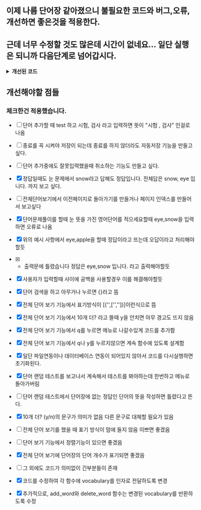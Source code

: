 ## 이제 나름 단어장 같아졌으니 불필요한 코드와 버그,오류,개선하면 좋은것을 적용한다.
## 근데 너무 수정할 것도 많은데 시간이 없네요... 일단 실행은 되니까 다음단계로 넘어갑시다.

<details>
<summary><b>개선된 코드</b></summary>

```python

import pickle
import random

def load_data():
    try:
        with open("vocabulary.pkl", "rb") as file:
            return pickle.load(file)
    except (FileNotFoundError, EOFError):
        return {}

def save_data(vocabulary):
    with open("vocabulary.pkl", "wb") as file:
        pickle.dump(vocabulary, file)

def add_word(vocabulary):
    word = input("추가할 단어를 입력하세요: ").strip()
    meaning = input(f"{word}의 뜻을 입력하세요: ").strip()

    word = word.lower()

    if word in vocabulary:
        if meaning not in vocabulary[word]:
            vocabulary[word].append(meaning)
        else:
            print(f"'{meaning}' 은 중복되는 뜻이에요.")
    else:
        vocabulary[word] = [meaning]

    return vocabulary

def delete_word(vocabulary):
    word = input("삭제할 단어를 입력하세요: ").strip()
    meaning = input(f"{word}의 뜻을 삭제하려면 뜻을 입력하세요 (전체 삭제는 그냥 Enter): ").strip()

    if word in vocabulary:
        if meaning:
            if meaning in vocabulary[word]:
                vocabulary[word].remove(meaning)
                if not vocabulary[word]:
                    del vocabulary[word]
            else:
                print(f"'{meaning}' 는 '{word}'의 뜻에 없어요.")
        else:
            del vocabulary[word]
    else:
        print(f"'{word}' 는 단어장에 없습니다.")

    return vocabulary

def search_language(vocabulary):
    language = input("검색할 단어나 뜻을 입력하세요: ").strip()
    results = {}

    for word, meaning in vocabulary.items():
        if language == word or language in meaning:
            results[word] = meaning

    if results:
        for word, meaning in results.items():
            print(f"{word} : {', '.join(meaning)}")
    else:
        print("검색된 단어나 뜻이 없습니다.")

def list_language(vocabulary):
    zero = 0
    total_words = len(vocabulary)
    print(f"총 단어 수: {total_words}\n")

    while True:
        if zero < len(vocabulary):
            for word, meaning in list(vocabulary.items())[zero:zero+10]:
                print(f"{word} : {', '.join(meaning)}")
            choice = input("\n다음 페이지를 볼꺼면 y를 눌러주세요. 메뉴로 나가려면 q를 눌러주세요: ").lower().strip()

            if choice == 'y':
                zero += 10
            elif choice == 'q':
                print("메뉴로 돌아갑니다.")
                break
            else:
                print("잘못된 입력입니다. 'y' 또는 'q'를 입력해주세요.")
                continue
        else:
            print("더 이상 단어가 없습니다.")
            break

def random_test(vocabulary):
    while True:
        if not vocabulary:
            print("테스트할 단어가 없습니다. 먼저 단어를 추가해주세요.")
            return

        word, meanings = random.choice(list(vocabulary.items()))
        # 정답 목록에서의 앞뒤 공백 제거
        meanings = [meaning.strip() for meaning in meanings]

        if random.choice([True, False]):
            print(f"'{word}'의 뜻은 무엇인가요?")
            answer = input("뜻을 입력하세요 (메뉴로 돌아가려면 'q' 입력, 여러 답을 입력할 때는 쉼표로 구분): ").lower().strip()
            if answer == "q":
                print("메뉴로 돌아갑니다.")
                return
            answer_list = [ans.strip() for ans in answer.split(',')]

            # 사용자의 답 중 하나라도 단어의 의미와 정확히 일치하지 않는 경우
            if not all(ans in meanings for ans in answer_list):
                print(f"틀렸습니다. 정답은 {', '.join(meanings)} 입니다.")
            else:
                print(f"정답입니다! 정답은 {', '.join(meanings)} 입니다.")
        else:
            selected_meaning = random.choice(meanings)
            print(f"이 뜻을 가진 단어는 무엇인가요? : {selected_meaning}")
            answer = input("단어를 입력하세요 (메뉴로 돌아가려면 'q' 입력): ").lower().strip()
            if answer == "q":
                print("메뉴로 돌아갑니다.")
                return
            if answer == word:
                print(f"정답입니다! 정답은 '{word}' 입니다.")
            else:
                print(f"틀렸습니다. 정답은 '{word}' 입니다.")
        print("\n다음 문제!\n")

def main():
    vocabulary = load_data()

    while True:
        print("\n영어 단어장 프로그램\n")
        print("1. 단어 추가")
        print("2. 단어 삭제")
        print("3. 단어 검색")
        print("4. 전체 단어 보기")
        print("5. 단어 랜덤 테스트")
        print("6. 종료")

        choice = input("원하시는 기능의 번호를 입력하세요: ").strip()
        if choice == "1":
            vocabulary = add_word(vocabulary)
        elif choice == "2":
            vocabulary = delete_word(vocabulary)
        elif choice == "3":
            search_language(vocabulary)
        elif choice == "4":
            list_language(vocabulary)
        elif choice == "5":
            random_test(vocabulary)
        elif choice == "6":
            save_data(vocabulary)
            print("프로그램을 종료합니다.")
            break
        else:
            print("잘못된 입력입니다. 다시 선택해주세요.")

if __name__ == "__main__":
    main()
```
</details>

## 개선해야할 점들
### 체크한건 적용했습니다.

- [ ] 단어 추가할 때 test 하고 시험, 검사 라고 입력하면 뜻이 "시험 , 검사" 인걸로 나옴
- [ ] 종료를 꼭 시켜야 저장이 되는데 종료를 하지 않더라도 자동저장 기능을 만들고 싶다.
- [ ] 단어 추가중에도 잘못입력했을때 취소하는 기능도 만들고 싶다.
- [x] 정답일때도 눈 문제에서 snow라고 답해도 정답입니다. 전체답은 snow, eye 입니다. 까지 보고 싶다.
- [ ] 전체단어보기에서 이전페이지로 돌아가기를 만들거나 페이지 인덱스를 만들어서 보고싶다
- [x] 단어문제풀이를 할때 눈 뜻을 가진 영어단어를 적으세요할때 eye,snow을 입력하면 오류로 나옴
- [x] 위의 예시 사항에서 eye,apple을 할때 정답이라고 뜨는데 오답이라고 처리해야할듯
- [x] + 출력문에 틀렸습니다 정답은 eye,snow 입니다. 라고 출력해야할듯
- [x] 사용자가 입력할때 사이에 공백을 사용할경우 이를 해결해야할듯
- [x] 단어 검색을 하고 아무거나 누르면 {}라고 뜸
- [x] 전체 단어 보기 기능에서 표기방식이 [('',['',''])]이런식으로 뜸
- [x] 전체 단어 보기 기능에서 10개 더? 라고 뜰때 y을 안치면 아무 경고도 뜨지 않음
- [x] 전체 단어 보기 기능에서 q를 누르면 메뉴로 나갈수있게 코드를 추가함
- [x] 전체 단어 보기 기능에서 q나 y를 누르지않으면 계속 함수에 있도록 설계함
- [x] 일단 파일연동이나 데이터베이스 연동이 되어있지 않아서 코드를 다시실행하면 초기화된다.
- [x] 단어 랜덤 테스트를 보고나서 계속해서 테스트를 봐야하는데 한번하고 메뉴로 돌아가버림
- [ ] 단어 랜덤 테스트에서 단어장에 없는 정답인 단어의 뜻을 작성하면 틀렸다고 뜬다.
- [x] 10개 더? (y/n)의 문구가 의미가 없음 다른 문구로 대체할 필요가 있음
- [ ] 전체 단어 보기를 했을 때 표기 방식이 맘에 들지 않음 이쁘면 좋겠음
- [ ] 단어 보기 기능에서 정렬기능이 있으면 좋겠음
- [x] 전체 단어 보기에 단어장의 단어 개수가 표기되면 좋겠음
- [ ] 그 외에도 코드가 의미없이 긴부분들이 존재
- [x] 코드를 수정하여 각 함수에 vocabulary를 인자로 전달하도록 변경
- [x]  추가적으로, add_word와 delete_word 함수는 변경된 vocabulary를 반환하도록 수정

